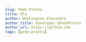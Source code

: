```yaml
---
slug: Pede Pronto
title: Ola
author: Washington Alexandre
author_title: Developer @PedePronto
author_url: https://github.com
tags: [pede-pronto]
---
```

